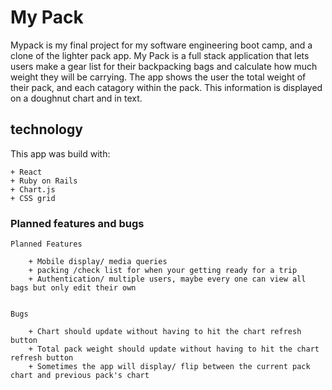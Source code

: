 # My Pack
Mypack is my final project for my software engineering boot camp, and a clone of the lighter pack app. My Pack is a full stack application that lets users make a gear list for their backpacking bags and calculate how much weight they will be carrying. The app shows the user the total weight of their pack, and each catagory within the pack. This information is displayed on a doughnut chart and in text. 

## technology
This app was build with:

    + React 
    + Ruby on Rails
    + Chart.js
    + CSS grid

### Planned features and bugs 

    Planned Features

        + Mobile display/ media queries
        + packing /check list for when your getting ready for a trip
        + Authentication/ multiple users, maybe every one can view all bags but only edit their own
        

    Bugs

        + Chart should update without having to hit the chart refresh button
        + Total pack weight should update without having to hit the chart refresh button
        + Sometimes the app will display/ flip between the current pack chart and previous pack's chart
        

